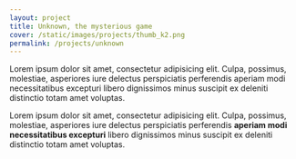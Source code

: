 ```yaml
---
layout: project
title: Unknown, the mysterious game
cover: /static/images/projects/thumb_k2.png
permalink: /projects/unknown
---
```


Lorem ipsum dolor sit amet, consectetur adipisicing elit. Culpa, possimus, molestiae, asperiores iure delectus perspiciatis perferendis aperiam modi necessitatibus excepturi libero dignissimos minus suscipit ex deleniti distinctio totam amet voluptas.

Lorem ipsum dolor sit amet, consectetur adipisicing elit. Culpa, possimus, molestiae, asperiores iure delectus perspiciatis perferendis **aperiam modi necessitatibus excepturi** libero dignissimos minus suscipit ex deleniti distinctio totam amet voluptas.
